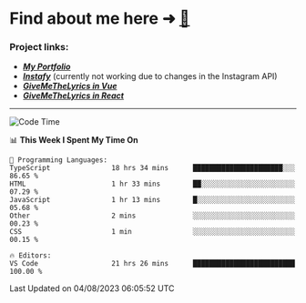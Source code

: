 # Find about me here ➜ [🧑](https://pauabella.dev)

### Project links:
- ***[My Portfolio](https://pauabella.dev)***
- ***[Instafy](https://instafy.me)*** (currently not working due to changes in the Instagram API)
- ***[GiveMeTheLyrics in Vue](https://lyrics.pauabella.dev)***
- ***[GiveMeTheLyrics in React](https://pauabella.dev/GiveMeTheLyrics)***

---
<!--START_SECTION:waka-->
![Code Time](http://img.shields.io/badge/Code%20Time-2%2C358%20hrs%2010%20mins-blue)

📊 **This Week I Spent My Time On** 

```text
💬 Programming Languages: 
TypeScript               18 hrs 34 mins      ██████████████████████░░░   86.65 % 
HTML                     1 hr 33 mins        ██░░░░░░░░░░░░░░░░░░░░░░░   07.29 % 
JavaScript               1 hr 13 mins        █░░░░░░░░░░░░░░░░░░░░░░░░   05.68 % 
Other                    2 mins              ░░░░░░░░░░░░░░░░░░░░░░░░░   00.23 % 
CSS                      1 min               ░░░░░░░░░░░░░░░░░░░░░░░░░   00.15 % 

🔥 Editors: 
VS Code                  21 hrs 26 mins      █████████████████████████   100.00 % 
```


 Last Updated on 04/08/2023 06:05:52 UTC
<!--END_SECTION:waka-->
